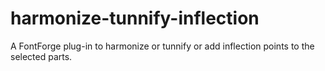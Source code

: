 # harmonize-tunnify-inflection
A FontForge plug-in to harmonize or tunnify or add inflection points to the selected parts.
